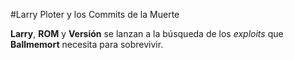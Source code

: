 #Larry Ploter y los Commits de la Muerte

**Larry**, **ROM** y **Versión** se lanzan a la búsqueda de los *exploits* que
**Ballmemort** necesita para sobrevivir.